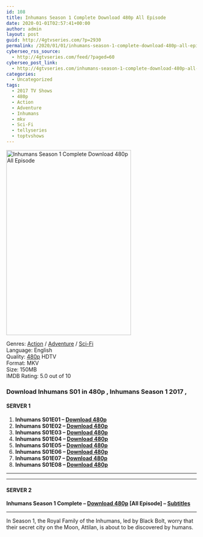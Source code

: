 ```yaml
---
id: 108
title: Inhumans Season 1 Complete Download 480p All Episode
date: 2020-01-01T02:57:41+00:00
author: admin
layout: post
guid: http://4gtvseries.com/?p=2930
permalink: /2020/01/01/inhumans-season-1-complete-download-480p-all-episode/
cyberseo_rss_source:
  - http://4gtvseries.com/feed/?paged=60
cyberseo_post_link:
  - http://4gtvseries.com/inhumans-season-1-complete-download-480p-all-episode/
categories:
  - Uncategorized
tags:
  - 2017 TV Shows
  - 480p
  - Action
  - Adventure
  - Inhumans
  - mkv
  - Sci-Fi
  - tellyseries
  - toptvshows
---
```

<img loading="lazy" class="aligncenter" src="https://4.bp.blogspot.com/-6ghVN94GvAY/XgwJAC-lu_I/AAAAAAAAAvc/6jfc6-bBkB8QPT3J4pPxcOisEvaQniMBACK4BGAYYCw/s1600/Inhumans%2BSeason%2B1.jpg" alt="Inhumans Season 1 Complete Download 480p All Episode" width="330" height="488" />

Genres: <a href="http://4gtvseries.com/tag/action/" data-wpel-link="internal">Action</a> / <a href="http://4gtvseries.com/tag/adventure/" data-wpel-link="internal">Adventure</a> / <a href="http://4gtvseries.com/tag/sci-fi/" data-wpel-link="internal">Sci-Fi</a>  
Language: English  
Quality:&nbsp;<a href="http://4gtvseries.com/tag/480p/" data-wpel-link="internal">480p</a>&nbsp;HDTV  
Format: MKV  
Size: 150MB  
IMDB Rating: 5.0 out of 10

### **Download Inhumans S01 in 480p , Inhumans Season 1 2017 ,&nbsp;**

#### <span><strong>SERVER 1</strong></span>

  1. **Inhumans S01E01 – <a href="http://slink.dl480p.xyz/khjPq9" data-wpel-link="external" target="_blank" rel="nofollow external noopener noreferrer" class="wpel-icon-left"><i class="wpel-icon fa fa-download" aria-hidden="true"></i>Download 480p</a>**
  2. **Inhumans S01E02 – <a href="http://slink.dl480p.xyz/gNgJ" data-wpel-link="external" target="_blank" rel="nofollow external noopener noreferrer" class="wpel-icon-left"><i class="wpel-icon fa fa-download" aria-hidden="true"></i>Download 480p</a>**
  3. **Inhumans S01E03 – <a href="http://slink.dl480p.xyz/ou7oTE9e" data-wpel-link="external" target="_blank" rel="nofollow external noopener noreferrer" class="wpel-icon-left"><i class="wpel-icon fa fa-download" aria-hidden="true"></i>Download 480p</a>**
  4. **Inhumans S01E04 – <a href="http://slink.dl480p.xyz/PLZZ0Vz" data-wpel-link="external" target="_blank" rel="nofollow external noopener noreferrer" class="wpel-icon-left"><i class="wpel-icon fa fa-download" aria-hidden="true"></i>Download 480p</a>**
  5. **Inhumans S01E05 – <a href="http://slink.dl480p.xyz/JJuzj" data-wpel-link="external" target="_blank" rel="nofollow external noopener noreferrer" class="wpel-icon-left"><i class="wpel-icon fa fa-download" aria-hidden="true"></i>Download 480p</a>**
  6. **Inhumans S01E06 – <a href="http://slink.dl480p.xyz/lGW59" data-wpel-link="external" target="_blank" rel="nofollow external noopener noreferrer" class="wpel-icon-left"><i class="wpel-icon fa fa-download" aria-hidden="true"></i>Download 480p</a>**
  7. **Inhumans S01E07 – <a href="http://slink.dl480p.xyz/PMEO9" data-wpel-link="external" target="_blank" rel="nofollow external noopener noreferrer" class="wpel-icon-left"><i class="wpel-icon fa fa-download" aria-hidden="true"></i>Download 480p</a>**
  8. **Inhumans S01E08 – <a href="http://slink.dl480p.xyz/QxIDY7Y4" data-wpel-link="external" target="_blank" rel="nofollow external noopener noreferrer" class="wpel-icon-left"><i class="wpel-icon fa fa-download" aria-hidden="true"></i>Download 480p</a>**

* * *

* * *

#### <span><strong>SERVER 2</strong></span>

**Inhumans Season 1 Complete – <a href="http://dl480p.xyz/3056/" data-wpel-link="external" target="_blank" rel="nofollow external noopener noreferrer" class="wpel-icon-left"><i class="wpel-icon fa fa-download" aria-hidden="true"></i>Download 480p</a> [All Episode] – <a href="https://subscene.com/subtitles/inhumans" data-wpel-link="external" target="_blank" rel="nofollow external noopener noreferrer" class="wpel-icon-left"><i class="wpel-icon fa fa-download" aria-hidden="true"></i>Subtitles</a>**

* * *

In Season 1, the Royal Family of the Inhumans, led by Black Bolt, worry that their secret city on the Moon, Attilan, is about to be discovered by humans.

<div align="center">
</div>